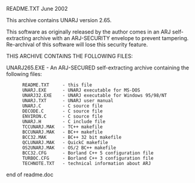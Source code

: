 
   README.TXT                                                 June 2002


   This archive contains UNARJ version 2.65.

   This software as originally released by the author comes in an ARJ
   self-extracting archive with an ARJ-SECURITY envelope to prevent
   tampering.  Re-archival of this software will lose this security
   feature.


   THIS ARCHIVE CONTAINS THE FOLLOWING FILES:

   UNARJ265.EXE - An ARJ-SECURED self-extracting archive containing the
          following files:

          README.TXT     - this file
          UNARJ.EXE      - UNARJ executable for MS-DOS
          UNARJ32.EXE    - UNARJ executable for Windows 95/98/NT
          UNARJ.TXT      - UNARJ user manual
          UNARJ.C        - C source file
          DECODE.C       - C source file
          ENVIRON.C      - C source file
          UNARJ.H        - C include file
          TCCUNARJ.MAK   - TC++ makefile
          BCCUNARJ.MAK   - BC++ makefile
          BCC32.MAK      - BC++ 32 bit makefile
          QCLUNARJ.MAK   - QuickC makefile
          OS2UNARJ.MAK   - OS/2 BC++ makefile
          BCC32.CFG      - Borland C++ 5 configuration file
          TURBOC.CFG     - Borland C++ 3 configuration file
          TECHNOTE.TXT   - technical information about ARJ

   end of readme.doc
